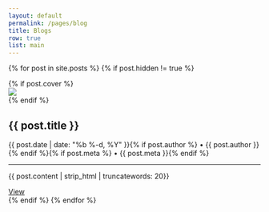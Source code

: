 ```yaml
---
layout: default
permalink: /pages/blog
title: Blogs
row: true
list: main
---
```

{% for post in site.posts %}
{% if post.hidden != true %}
<div class="col s12 m7 center">
  <div class="card center waves-effect {{ site.css }} lighten-5">
        {% if post.cover %}
        <div class="card-image z-depth-2 waves-effect waves-light img-responsive cover">
          <img src="{{ post.cover }}" onerror="this.style.display='none'" />
        </div>
        {% endif %}
        <div class="card-stacked">
          <div class="card-content">
            <h2 class="header">{{ post.title }}</h2>
              <p>{{ post.date | date: "%b %-d, %Y" }}{% if post.author %} • {{ post.author }}{% endif %}{% if post.meta %} • {{ post.meta }}{% endif %}</p><hr>
              <p>{{ post.content | strip_html | truncatewords: 20}}</p>
          </div>
        <div class="card-action">
        <a href="{{ post.url | prepend: site.baseurl }}" class="waves-effect waves-grey btn {{ site.css }}">View</a>
      </div>
    </div>
  </div>
</div>
{% endif %}
{% endfor %}
